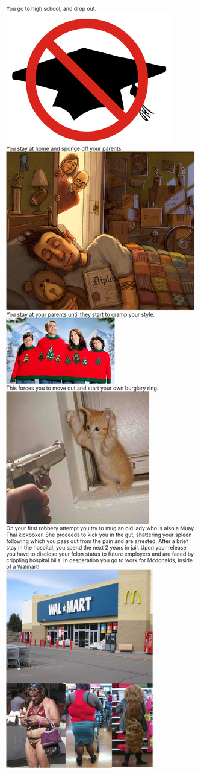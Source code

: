 You go to high school, and drop out.<br />![image](dropout.png)<br /> You stay at home and sponge off your parents.<br />![image](stayhome.png)<br /> You stay at your parents until they start to cramp your style.<br />![image](crampstyle.png)<br /> This forces you to move out and start your own burglary ring.<br />![image](burglary.png)<br /> On your first robbery attempt you try to mug an old lady who is also a Muay Thai kickboxer. She proceeds to kick you in the gut, shattering your spleen following which you pass out from the pain and are arrested. After a brief stay in the hospital, you spend the next 2 years in jail. Upon your release you have to disclose your felon status to future employers and are faced by crippling hospital bills. In desperation you go to work for Mcdonalds, inside of a Walmart! <br /> ![image]( mcdonalds.png )
